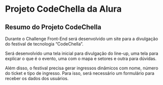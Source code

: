 # Projeto CodeChella da Alura

## Resumo do Projeto CodeChella
Durante o Challenge Front-End será desenvolvido um site para a divulgação do festival de tecnologia “CodeChella”.

Será desenvolvido uma tela inicial para divulgação do line-up, uma tela para explicar o que é o evento, uma com o mapa e setores e outra para dúvidas.

Além disso, o festival precisa gerar ingressos dinâmicos com nome, número do ticket e tipo de ingresso. Para isso, será necessário um formulário para receber os dados dos usuários.
